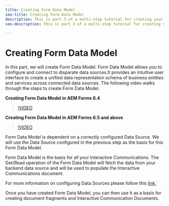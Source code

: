 ```yaml
---
title: Creating Form Data Model
seo-title: Creating Form Data Model
description: This is part 3 of a multi-step tutorial for creating your first interactive communications document. In this part, we will create Form Data Model. Form Data Model allows you to configure and connect to disparate data sources.It provides an intuitive user interface to create a unified data representation schema of business entities and services across connected data sources.The following video walks through the steps to create Form Data Model.
seo-description: This is part 3 of a multi-step tutorial for creating your first interactive communications document. In this part, we will create Form Data Model. Form Data Model allows you to configure and connect to disparate data sources.It provides an intuitive user interface to create a unified data representation schema of business entities and services across connected data sources. The following video walks through the steps to create Form Data Model.

---
```


# Creating Form Data Model

 In this part, we will create Form Data Model. Form Data Model allows you to configure and connect to disparate data sources.It provides an intuitive user interface to create a unified data representation schema of business entities and services across connected data sources. The following video walks through the steps to create Form Data Model.

**Creating Form Data Model in AEM Forms 6.4**
>[!VIDEO](https://video.tv.adobe.com/v/27763/?quality=9)

**Creating Form Data Model in AEM Forms 6.5 and above**
>[!VIDEO](https://video.tv.adobe.com/v/27765?quality=9)

Form Data Model is dependent on a correctly configured Data Source. We will use the Data Source configured in the previous step as the basis for this Form Data Model.

Form Data Model is the basis for all your Interactive Communications. The Get/Read operation of the Form Data Model will fetch the data from your backend data source and will be used to populate the Interactive Communications document.

For more information on configuring Data Sources please follow this [link`](https://helpx.adobe.com/experience-manager/kt/forms/using/creating-datasource--feature-video-use.html)

Once you have created Form Data Model, you can then use it as a basis for creating document fragments and Interactive Communication Documents.
